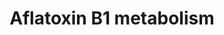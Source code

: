 ---
annotations:
- id: PW:0001366
  parent: classic metabolic pathway
  type: Pathway Ontology
  value: aflatoxin metabolic pathway
- id: PW:0001229
  parent: classic metabolic pathway
  type: Pathway Ontology
  value: xenobiotic metabolic pathway
- id: PW:0000124
  parent: regulatory pathway
  type: Pathway Ontology
  value: cellular detoxification pathway
- id: DOID:162
  parent: disease of cellular proliferation
  type: Disease Ontology
  value: cancer
authors:
- Pieter Giesbertz
- AlexanderPico
- MaintBot
- Thomas
- MartijnVanIersel
- Christine Chichester
- Mkutmon
- DeSl
- Egonw
- Khanspers
- Eweitz
citedin: ''
communities:
- ONTOX
description: 'Aflatoxins are naturally occurring [mycotoxins](https://en.wikipedia.org/wiki/Mycotoxin)
  that are produced by many species of [Aspergillus](https://en.wikipedia.org/wiki/Aspergillus),
  a [fungus](https://en.wikipedia.org/wiki/Fungus), most notably [Aspergillus flavus](https://en.wikipedia.org/wiki/Aspergillus_flavus)
  and [Aspergillus parasiticus](https://en.wikipedia.org/wiki/Aspergillus_parasiticus).
  After entering the body, aflatoxins are metabolized by the liver to a reactive intermediate,
  aflatoxin M<sub>1</sub>, an [epoxide](https://en.wikipedia.org/wiki/Epoxide). Aflatoxin
  B1 is considered the most toxic and is produced by both Aspergillus flavus and Aspergillus
  parasiticus.  Source: [Wikipedia](https://en.wikipedia.org/wiki/Aflatoxin)  Proteins
  on this pathway have targeted assays available via the [CPTAC Assay Portal](https://assays.cancer.gov/available_assays?wp_id=WP699)'
last-edited: 2025-02-27
ndex: 447a8d69-8b62-11eb-9e72-0ac135e8bacf
organisms:
- Homo sapiens
redirect_from:
- /index.php/Pathway:WP699
- /instance/WP699
- /instance/WP699_r136901
revision: r136901
schema-jsonld:
- '@context': https://schema.org/
  '@id': https://wikipathways.github.io/pathways/WP699.html
  '@type': Dataset
  creator:
    '@type': Organization
    name: WikiPathways
  description: 'Aflatoxins are naturally occurring [mycotoxins](https://en.wikipedia.org/wiki/Mycotoxin)
    that are produced by many species of [Aspergillus](https://en.wikipedia.org/wiki/Aspergillus),
    a [fungus](https://en.wikipedia.org/wiki/Fungus), most notably [Aspergillus flavus](https://en.wikipedia.org/wiki/Aspergillus_flavus)
    and [Aspergillus parasiticus](https://en.wikipedia.org/wiki/Aspergillus_parasiticus).
    After entering the body, aflatoxins are metabolized by the liver to a reactive
    intermediate, aflatoxin M<sub>1</sub>, an [epoxide](https://en.wikipedia.org/wiki/Epoxide).
    Aflatoxin B1 is considered the most toxic and is produced by both Aspergillus
    flavus and Aspergillus parasiticus.  Source: [Wikipedia](https://en.wikipedia.org/wiki/Aflatoxin)  Proteins
    on this pathway have targeted assays available via the [CPTAC Assay Portal](https://assays.cancer.gov/available_assays?wp_id=WP699)'
  keywords:
  - AKR7A2
  - AKR7A3
  - Aflatoxin B1 8,9-dihydrodiol
  - Aflatoxin B1 dialdehyde
  - Aflatoxin B1 exo-8,9-epoxide
  - Aflatoxin B1 exo-8,9-epoxide-GSH
  - Aflatoxin M1
  - Aflatoxin Q1
  - CYP1A2
  - CYP2A13
  - CYP3A4
  - EPHX1
  - GSTM1
  - GSTT1
  - aflatoxin B1
  license: CC0
  name: Aflatoxin B1 metabolism
seo: CreativeWork
title: Aflatoxin B1 metabolism
wpid: WP699
---